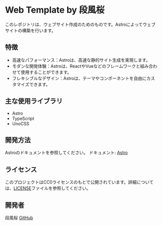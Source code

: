 # Web Template by 段風桜

このレポジトリは、ウェブサイト作成のためのものです。Astroによってウェブサイトの構築を行います。

## 特徴

- 高速なパフォーマンス：Astroは、高速な静的サイト生成を実現します。
- モダンな開発体験：Astroは、ReactやVueなどのフレームワークと組み合わせて使用することができます。
- フレキシブルなデザイン：Astroは、テーマやコンポーネントを自由にカスタマイズできます。

## 主な使用ライブラリ

- Astro
- TypeScript
- UnoCSS

## 開発方法

Astroのドキュメントを参照してください。
ドキュメント: [Astro](https://astro.build)

## ライセンス

このプロジェクトはCC0ライセンスのもとで公開されています。詳細については、[LICENSE](LICENSE)ファイルを参照してください。

## 開発者

段風桜 [GitHub](https://github.com/dampuzakura)
